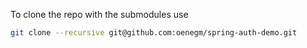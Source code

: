 To clone the repo with the submodules use

```bash
git clone --recursive git@github.com:oenegm/spring-auth-demo.git
```
